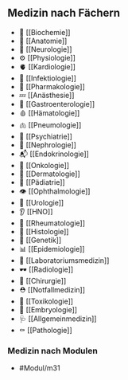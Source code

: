 ## Medizin nach Fächern
- 🧪 [[Biochemie]]
- 🧟 [[Anatomie]]
- 🧠 [[Neurologie]]
- ⚙️ [[Physiologie]]
- 🫀 [[Kardiologie]]
- 🦠 [[Infektiologie]]
- 💊 [[Pharmakologie]]
- 💤 [[Anästhesie]]
- 💩 [[Gastroenterologie]]
- 🩸 [[Hämatologie]]
- 🫁 [[Pneumologie]]
- 💭 [[Psychiatrie]]
- 🍺 [[Nephrologie]]
- 📬 [[Endokrinologie]]
- 🦀 [[Onkologie]]
- 🧴 [[Dermatologie]]
- 🦄 [[Pädiatrie]]
- 👁️ [[Ophthalmologie]]
- 🍆 [[Urologie]]
- 👂 [[HNO]]
- 💉 [[Rheumatologie]]
- 🔬 [[Histologie]]
- 🧬 [[Genetik]]
- 📊 [[Epidemiologie]]
- 🥼 [[Laboratoriumsmedizin]]
- 🕶️ [[Radiologie]]
- 🔪 [[Chirurgie]]
- ⛑️ [[Notfallmedizin]]
- 🍄 [[Toxikologie]]
- 🐣 [[Embryologie]]
- 🩺 [[Allgemeinmedizin]]
- ⚰️ [[Pathologie]]
### Medizin nach Modulen
- #Modul/m31 